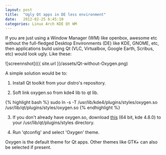 ```yaml
---
layout: post
title:  "Ugly Qt apps in DE less environment"
date:   2012-02-25 6:45:10
categories: Linux Arch KDE Qt WM
---
```

If you are just using a Window Manager (WM) like openbox, awesome etc without the full-fledged Desktop Environments (DE) like KDE, GNOME, etc, then applications build using Qt (VLC, Virtualbox, Google Earth, Scribus, etc) would look ugly. Like these:

![screennshot]({{ site.url }}/assets/Qt-without-Oxygen.png)

A simple solution would be to:

1) Install Qt toolkit from your distro's repository.

2) Soft link oxygen.so from kde4 lib to qt lib.

{% highlight bash %}
sudo ln -s -T /usr/lib/kde4/plugins/styles/oxygen.so /usr/lib/qt/plugins/styles/oxygen.so
{% endhighlight %}

3) If you don't already have oxygen.so, download [this](http://www.mediafire.com/?ks227dbvcg9yan4) (64 bit, kde 4.8.0) to your /usr/lib/qt/plugins/styles directory.

4) Run 'qtconfig' and select 'Oxygen' theme.

Oxygen is the default theme for Qt apps. Other themes like GTK+ can also be selected if present.
